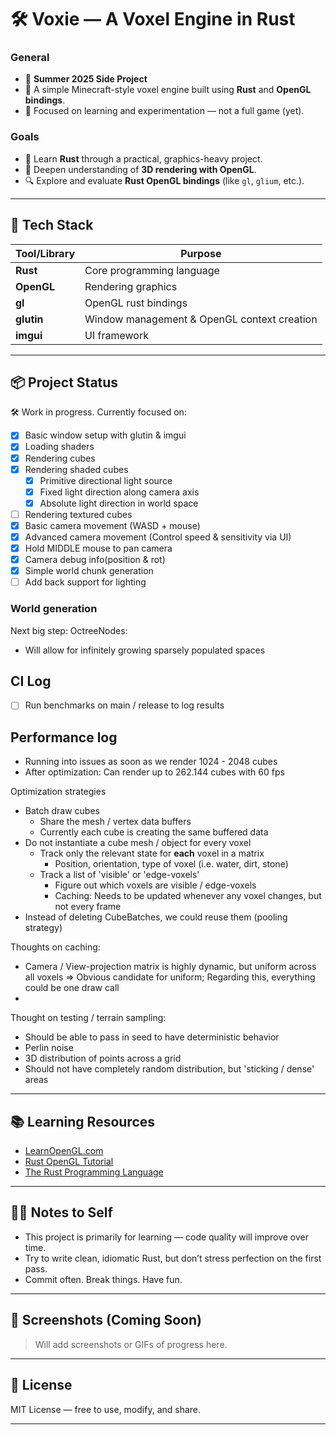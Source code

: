 # 🛠️ Voxie — A Voxel Engine in Rust

### General
- 🎯 **Summer 2025 Side Project**
- 🧱 A simple Minecraft-style voxel engine built using **Rust** and **OpenGL bindings**.
- 🔧 Focused on learning and experimentation — not a full game (yet).

### Goals
- 🚀 Learn **Rust** through a practical, graphics-heavy project.
- 🎨 Deepen understanding of **3D rendering with OpenGL**.
- 🔍 Explore and evaluate **Rust OpenGL bindings** (like `gl`, `glium`, etc.).

---

## 🔧 Tech Stack

| Tool/Library | Purpose |
|--------------|---------|
| **Rust** | Core programming language |
| **OpenGL** | Rendering graphics |
| **gl** | OpenGL rust bindings |
| **glutin** | Window management & OpenGL context creation |
| **imgui** | UI framework |

---

## 📦 Project Status

🛠️ Work in progress. Currently focused on:
- [x] Basic window setup with glutin & imgui
- [x] Loading shaders
- [x] Rendering cubes
- [x] Rendering shaded cubes
  - [x] Primitive directional light source 
  - [x] Fixed light direction along camera axis
  - [x] Absolute light direction in world space
- [ ] Rendering textured cubes
- [x] Basic camera movement (WASD + mouse)
- [x] Advanced camera movement (Control speed & sensitivity via UI)
- [x] Hold MIDDLE mouse to pan camera
- [x] Camera debug info(position & rot)
- [x] Simple world chunk generation
- [ ] Add back support for lighting

### World generation 
Next big step: OctreeNodes:
- Will allow for infinitely growing sparsely populated spaces

## CI Log 
- [ ] Run benchmarks on main / release to log results 

## Performance log 
- Running into issues as soon as we render 1024 - 2048 cubes
- After optimization: Can render up to 262.144 cubes with 60 fps

Optimization strategies
- Batch draw cubes
  - Share the mesh / vertex data buffers 
  - Currently each cube is creating the same buffered data
- Do not instantiate a cube mesh / object for every voxel
  - Track only the relevant state for **each** voxel in a matrix
    - Position, orientation, type of voxel (i.e. water, dirt, stone)
  - Track a list of 'visible' or 'edge-voxels'
    - Figure out which voxels are visible / edge-voxels 
    - Caching: Needs to be updated whenever any voxel changes, but not every frame
- Instead of deleting CubeBatches, we could reuse them (pooling strategy)

Thoughts on caching:
- Camera / View-projection matrix is highly dynamic, but uniform across all voxels
  => Obvious candidate for uniform; Regarding this, everything could be one draw call
- 

Thought on testing / terrain sampling:
- Should be able to pass in seed to have deterministic behavior
- Perlin noise 
- 3D distribution of points across a grid 
- Should not have completely random distribution, but 'sticking / dense' areas 
---

## 📚 Learning Resources

- [LearnOpenGL.com](https://learnopengl.com/)
- [Rust OpenGL Tutorial](https://github.com/bwasty/learn-opengl-rs)
- [The Rust Programming Language](https://doc.rust-lang.org/book/)

---

## 🙋‍♂️ Notes to Self

- This project is primarily for learning — code quality will improve over time.
- Try to write clean, idiomatic Rust, but don’t stress perfection on the first pass.
- Commit often. Break things. Have fun.

---

## 📸 Screenshots (Coming Soon)

> Will add screenshots or GIFs of progress here.

---

## 📄 License

MIT License — free to use, modify, and share.

---


